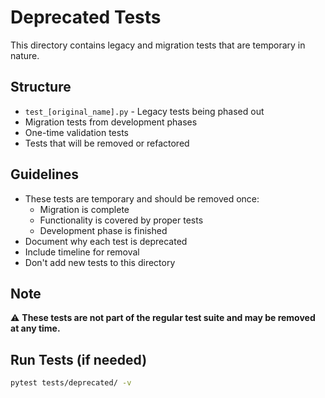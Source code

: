 # Deprecated Tests

This directory contains legacy and migration tests that are temporary in nature.

## Structure
- `test_[original_name].py` - Legacy tests being phased out
- Migration tests from development phases
- One-time validation tests
- Tests that will be removed or refactored

## Guidelines
- These tests are temporary and should be removed once:
  - Migration is complete
  - Functionality is covered by proper tests
  - Development phase is finished
- Document why each test is deprecated
- Include timeline for removal
- Don't add new tests to this directory

## Note
⚠️ **These tests are not part of the regular test suite and may be removed at any time.**

## Run Tests (if needed)
```bash
pytest tests/deprecated/ -v
```
